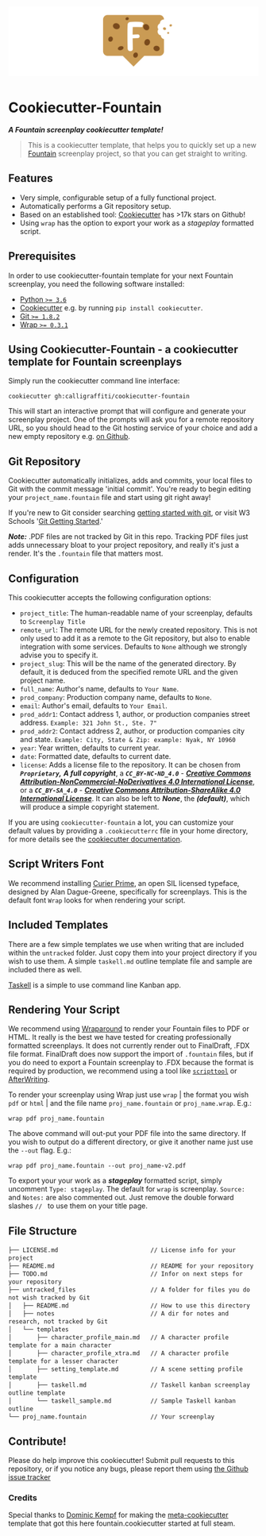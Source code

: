 # [![cookiecutter-fountain](https://raw.githubusercontent.com/calligraffiti/cookiecutter-fountain/main/.media/logo.svg?sanitize=true)](https://github.com/calligraffiti/cookiecutter-fountain)

# Cookiecutter-Fountain

***A Fountain screenplay cookiecutter template!***

> This is a cookiecutter template, that helps you to quickly set up a new [Fountain](https://www.fountain.io) screenplay project, so that you can get straight to writing.


## Features

  * Very simple, configurable setup of a fully functional project.
  * Automatically performs a Git repository setup.
  * Based on an established tool: [Cookiecutter](https://github.com/cookiecutter/cookiecutter) has >17k stars on Github!
  * Using `wrap` has the option to export your work as a *stageplay* formatted script.


## Prerequisites

In order to use cookiecutter-fountain template for your next Fountain screenplay, you need the following software installed:

  * [Python `>= 3.6`](https://realpython.com/installing-python/)
  * [Cookiecutter](https://github.com/cookiecutter/cookiecutter) e.g. by running `pip install cookiecutter`.
  * [Git `>= 1.8.2`](https://github.com/git-guides/install-git)
  * [Wrap `>= 0.3.1`](https://github.com/Wraparound/wrap/wiki)


## Using Cookiecutter-Fountain - a cookiecutter template for Fountain screenplays

Simply run the cookiecutter command line interface:

```
cookiecutter gh:calligraffiti/cookiecutter-fountain
```

This will start an interactive prompt that will configure and generate your screenplay project.
One of the prompts will ask you for a remote repository URL, so you should head to
the Git hosting service of your choice and add a new empty repository e.g. [on Github](https://github.com/new).


## Git Repository

Cookiecutter automatically initializes, adds and commits, your local files to Git with the commit message 'initial commit'. You're ready to begin editing your `project_name.fountain` file and start using git right away!

If you're new to Git consider searching [getting started with git](https://duckduckgo.com/?q=git+getting+started&ia=web), or visit W3 Schools '[Git Getting Started](https://www.w3schools.com/git/git_getstarted.asp).'

***Note:*** .PDF files are not tracked by Git in this repo. Tracking PDF files just adds unnecessary bloat to your project repository, and really it's just a render. It's the `.fountain` file that matters most.


## Configuration

This cookiecutter accepts the following configuration options:

  * `project_title`: The human-readable name of your screenplay, defaults to `Screenplay Title`
  * `remote_url`: The remote URL for the newly created repository. This is not only used to add it as a remote to the Git repository, but also to enable integration with some services. Defaults to `None` although we strongly advise you to specify it.
  * `project_slug`: This will be the name of the generated directory. By default, it is deduced from the specified remote URL and the given project name.
  * `full_name`: Author's name, defaults to `Your Name`.
  * `prod_company`: Production company name, defaults to `None`.
  * `email`: Author's email, defaults to `Your Email`.
  *  `prod_addr1`: Contact address 1, author, or production companies street address. `Example: 321 John St., Ste. 7"`
  *  `prod_addr2`: Contact address 2, author, or production companies city and state. `Example: City, State & Zip: example: Nyak, NY 10960`
  *  `year`: Year written, defaults to current year.
  *  `date`: Formatted date, defaults to current date.
  * `license`: Adds a license file to the repository. It can be chosen from ***`Proprietary`,*** ***A full copyright***, a  ***`CC_BY-NC-ND_4.0`*** - ***[Creative Commons Attribution-NonCommercial-NoDerivatives 4.0 International License](http://creativecommons.org/licenses/by-nc-nd/4.0/)***, or a ***`CC_BY-SA_4.0`*** - ***[Creative Commons Attribution-ShareAlike 4.0 International License](http://creativecommons.org/licenses/by-sa/4.0/)***. It can also be left to ***None***, the ***(default)***, which will produce a simple copyright statement.

If you are using `cookiecutter-fountain` a lot, you can customize your default values by providing a `.cookiecutterrc` file in your home directory, for more details see the [cookiecutter documentation](https://cookiecutter.readthedocs.io/en/latest/advanced/user_config.html).


## Script Writers Font

We recommend installing [Curier Prime](https://quoteunquoteapps.com/courierprime/), an open SIL licensed typeface, designed by Alan Dague-Greene, specifically for screenplays. This is the default font `Wrap` looks for when rendering your script.


## Included Templates
There are a few simple templates we use when writing that are included within the `untracked` folder. Just copy them into your project directory if you wish to use them. A simple `taskell.md` outline template file and sample are included there as well. 

[Taskell](https://taskell.app/) is a simple to use command line Kanban app.


## Rendering Your Script

We recommend using [Wraparound](https://wraparound.github.io/) to render your Fountain files to PDF or HTML. It really is the best we have tested for creating professionally formatted screenplays. It does not currently render out to FinalDraft, .FDX file format. FinalDraft does now support the import of `.fountain` files, but if you do need to export a Fountain screenplay to .FDX because the format is required by production, we recommend using a tool like [`scripttool`](https://rsdoiel.github.io/scripttool/) or [AfterWriting](https://afterwriting.com/).

To render your screenplay using Wrap just use `wrap` | the format you wish `pdf` or `html` | and the file name `proj_name.fountain` or `proj_name.wrap`. E.g.:
```
wrap pdf proj_name.fountain
```
The above command will out-put your PDF file into the same directory. If you wish to output do a different directory, or give it another name just use the `--out` flag. E.g.:
```
wrap pdf proj_name.fountain --out proj_name-v2.pdf
```

To export your your work as a ***stageplay*** formatted script, simply uncomment `Type: stageplay`. The default for `wrap` is screenplay. `Source:` and `Notes:` are also commented out. Just remove the double forward slashes `// ` to use them on your title page.


## File Structure

```
├── LICENSE.md                          // License info for your project
├── README.md                           // README for your repository
├── TODO.md                             // Infor on next steps for your repository
├── untracked_files                     // A folder for files you do not wish tracked by Git
│   ├── README.md                       // How to use this directory
│   ├── notes                           // A dir for notes and research, not tracked by Git
│   └── templates
│       ├── character_profile_main.md   // A character profile template for a main character
│       ├── character_profile_xtra.md   // A character profile template for a lesser character
│       ├── setting_template.md         // A scene setting profile template
│       ├── taskell.md                  // Taskell kanban screenplay outline template
│       └── taskell_sample.md           // Sample Taskell kanban outline
└── proj_name.fountain                  // Your screenplay
```

## Contribute!
Please do help improve this cookiecutter! Submit pull requests to this repository, or if you notice any bugs, please report them using [the Github issue tracker](https://github.com/calligraffiti/cookiecutter-fountain)


### Credits
Special thanks to [Dominic Kempf](https://github.com/dokempf) for making the [meta-cookiecutter](https://github.com/dokempf/meta-cookiecutter) template that got this here fountain.cookiecutter started at full steam.

